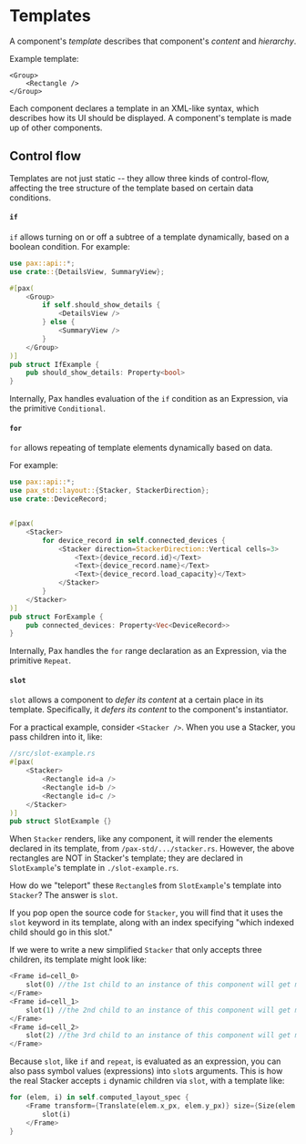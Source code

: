 # Templates

A component's _template_ describes that component's _content_ and _hierarchy_.  

Example template:
```
<Group>
    <Rectangle />
</Group>
```

Each component declares a template in an XML-like syntax, which describes how its UI should be displayed.  A component's template is made up of other components.


## Control flow

Templates are not just static -- they allow three kinds of control-flow, affecting the tree structure of the template based on certain data conditions.

#### `if`

`if` allows turning on or off a subtree of a template dynamically, based on a boolean condition.  For example:


```rust
use pax::api::*;
use crate::{DetailsView, SummaryView};

#[pax(
    <Group>
        if self.should_show_details {
            <DetailsView />
        } else {
            <SummaryView />
        }
    </Group>
)]
pub struct IfExample {
    pub should_show_details: Property<bool>
}
```

Internally, Pax handles evaluation of the `if` condition as an Expression, via the primitive `Conditional`.  

#### `for`

`for` allows repeating of template elements dynamically based on data.  

For example:



```rust
use pax::api::*;
use pax_std::layout::{Stacker, StackerDirection};
use crate::DeviceRecord;


#[pax(
    <Stacker>
        for device_record in self.connected_devices {
            <Stacker direction=StackerDirection::Vertical cells=3>
                <Text>{device_record.id}</Text>
                <Text>{device_record.name}</Text>
                <Text>{device_record.load_capacity}</Text>
            </Stacker>
        }
    </Stacker>
)]
pub struct ForExample {
    pub connected_devices: Property<Vec<DeviceRecord>>
}
```

Internally, Pax handles the `for` range declaration as an Expression, via the primitive `Repeat`.  


#### `slot`
`slot` allows a component to _defer its content_ at a certain place in its template.  Specifically, it _defers its content_ to the component's instantiator.

For a practical example, consider `<Stacker />`.  When you use a Stacker, you pass children into it, like:
```rust
//src/slot-example.rs
#[pax(
    <Stacker>
        <Rectangle id=a />
        <Rectangle id=b />
        <Rectangle id=c />
    </Stacker>
)]
pub struct SlotExample {}
```

When `Stacker` renders, like any component, it will render the elements declared in its template, from `/pax-std/.../stacker.rs`.  However, the above rectangles are NOT in Stacker's template; they are declared in `SlotExample`'s template in `./slot-example.rs`.  

How do we "teleport" these `Rectangle`s from `SlotExample`'s template into `Stacker`?  The answer is `slot`.

If you pop open the source code for `Stacker`, you will find that it uses the `slot` keyword in its template, along with an index specifying "which indexed child should go in this slot."

If we were to write a new simplified `Stacker` that only accepts three children, its template might look like:

```rust
<Frame id=cell_0>
    slot(0) //the 1st child to an instance of this component will get mounted here
</Frame>
<Frame id=cell_1>
    slot(1) //the 2nd child to an instance of this component will get mounted here
</Frame>
<Frame id=cell_2>
    slot(2) //the 3rd child to an instance of this component will get mounted here
</Frame>
```

Because `slot`, like `if` and `repeat`, is evaluated as an expression, you can also pass symbol values (expressions) into `slot`s arguments.  This is how the real Stacker accepts `i` dynamic children via `slot`, with a template like: 

```rust
for (elem, i) in self.computed_layout_spec {
    <Frame transform={Translate(elem.x_px, elem.y_px)} size={Size(elem.width_px, elem.height_px)}>
        slot(i)
    </Frame>
}
```
